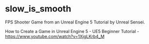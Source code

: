 # slow_is_smooth

FPS Shooter Game from an Unreal Engine 5 Tutorial by Unreal Sensei.

How to Create a Game in Unreal Engine 5 - UE5 Beginner Tutorial - https://www.youtube.com/watch?v=1XjgLKrb4_M